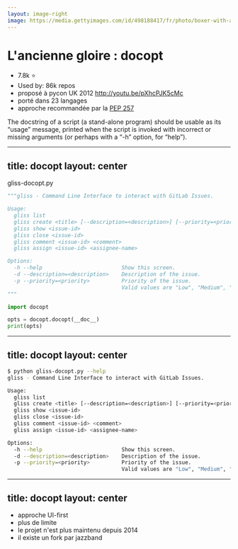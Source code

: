 ```yaml
---
layout: image-right
image: https://media.gettyimages.com/id/498188417/fr/photo/boxer-with-arms-raised.jpg?s=612x612&w=0&k=20&c=8OUdUcJGeejv3pZsuvj6H1_eR_3OBGkrRUyxTrIiJ1o=
---
```


# L'ancienne gloire : **docopt**

- 7.8k ⭐ 
- Used by: 86k repos
- proposé à pycon UK 2012 http://youtu.be/pXhcPJK5cMc
- porté dans 23 langages
- approche recommandée par la [PEP 257](https://peps.python.org/pep-0257/)

The docstring of a script (a stand-alone program) should be usable as its “usage” message, printed when the script is invoked with incorrect or missing arguments (or perhaps with a “-h” option, for “help”).

---
title: docopt
layout: center
---

gliss-docopt.py
```python
"""gliss - Command Line Interface to interact with GitLab Issues.

Usage:
  gliss list
  gliss create <title> [--description=<description>] [--priority=<priority>]
  gliss show <issue-id>
  gliss close <issue-id>
  gliss comment <issue-id> <comment>
  gliss assign <issue-id> <assignee-name>

Options:
  -h --help                         Show this screen.
  -d --description=<description>    Description of the issue.
  -p --priority=<priority>          Priority of the issue.
                                    Valid values are "Low", "Medium", "High".
"""

import docopt

opts = docopt.docopt(__doc__)
print(opts)
```

---
title: docopt
layout: center
---

```sh
$ python gliss-docopt.py --help     
gliss - Command Line Interface to interact with GitLab Issues.

Usage:
  gliss list
  gliss create <title> [--description=<description>] [--priority=<priority>]
  gliss show <issue-id>
  gliss close <issue-id>
  gliss comment <issue-id> <comment>
  gliss assign <issue-id> <assignee-name>

Options:
  -h --help                         Show this screen.
  -d --description=<description>    Description of the issue.
  -p --priority=<priority>          Priority of the issue.
                                    Valid values are "Low", "Medium", "High".
```

---
title: docopt
layout: center
---

- approche UI-first
- plus de limite 
- le projet n'est plus maintenu depuis 2014
- il existe un fork par jazzband
